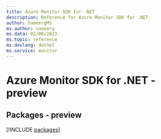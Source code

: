 ```yaml
---
title: Azure Monitor SDK for .NET
description: Reference for Azure Monitor SDK for .NET
author: SameergMS
ms.author: sameerg
ms.data: 02/08/2023
ms.topic: reference
ms.devlang: dotnet
ms.service: monitor
---
```

# Azure Monitor SDK for .NET - preview
## Packages - preview
[!INCLUDE [packages](monitor-index.md)]